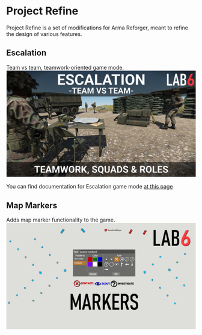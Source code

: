 # Project Refine
Project Refine is a set of modifications for Arma Reforger, meant to refine the design of various features.

## Escalation
Team vs team, teamwork-oriented game mode.
![Escalation](https://github.com/jpetanjek/Project-Refine/blob/master/ProjectRefineWorkshop/WorkshopPreview.jpg)

You can find documentation for Escalation game mode [at this page](https://github.com/jpetanjek/Project-Refine/tree/docs/Docs)

## Map Markers
Adds map marker functionality to the game.
![MapMarkers](https://github.com/jpetanjek/Project-Refine/blob/master/ProjectRefineMapWorkshop/PreviewWorkshop2.png)
